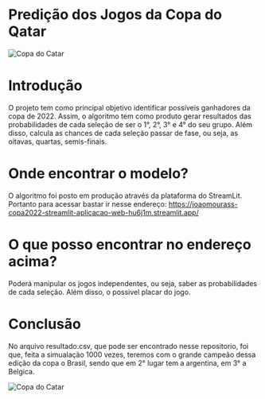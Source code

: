 # Predição dos Jogos da Copa do Qatar

<img src="https://img.estadao.com.br/resources/jpg/7/6/1590009250767.jpg" alt="Copa do Catar">

# Introdução
O projeto tem como principal objetivo identificar possíveis ganhadores da copa de 2022. Assim, o algoritmo tem como produto gerar resultados das probabilidades de cada seleção de ser o 1°, 2°, 3° e 4° do seu grupo. Além disso, calcula as chances de cada seleção passar de fase, ou seja, as oitavas, quartas, semis-finais.

# Onde encontrar o modelo?
O algoritmo foi posto em produção através da plataforma do StreamLit. Portanto para acessar bastar ir nesse endereço: https://joaomourass-copa2022-streamlit-aplicacao-web-hu6j1m.streamlit.app/

# O que posso encontrar no endereço acima?
Poderá manipular os jogos independentes, ou seja, saber as probabilidades de cada seleção. Além disso, o possivel placar do jogo.

# Conclusão
No arquivo resultado.csv, que pode ser encontrado nesse repositorio, foi que, feita a simualação 1000 vezes, teremos com o grande campeão dessa edição da copa o Brasil, sendo que em 2° lugar tem a argentina, em 3° a Belgica.

<img src="https://www.opovo.com.br/_midias/jpg/2022/11/23/800x600/1_neymar_vinicius_junior_paqueta_brasil_copa_do_mundo_2022-20328074.jpg" alt="Copa do Catar">
